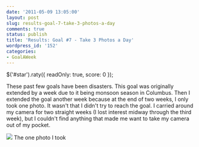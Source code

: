 ```yaml
---
date: '2011-05-09 13:05:00'
layout: post
slug: results-goal-7-take-3-photos-a-day
comments: true
status: publish
title: 'Results: Goal #7 - Take 3 Photos a Day'
wordpress_id: '152'
categories:
- GoalAWeek
---
```


$('#star').raty({ readOnly: true, score: 0 });

These past few goals have been disasters. This goal was originally extended by a week due to it being monsoon season in Columbus. Then I extended the goal another week because at the end of two weeks, I only took one photo. It wasn't that I didn't try to reach the goal. I carried around my camera for two straight weeks (I lost interest midway through the third week), but I couldn't find anything that made me want to take my camera out of my pocket.

[![](/images/posts/Goal05-1024x768.jpg)](/images/posts/Goal05.jpg)
The one photo I took